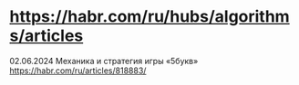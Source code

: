 # https://habr.com/ru/hubs/algorithms/articles

02.06.2024 Механика и стратегия игры «5букв»
https://habr.com/ru/articles/818883/
